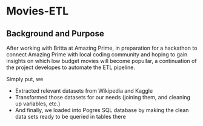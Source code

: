# Movies-ETL

## Background and Purpose
After working with Britta at Amazing Prime, in preparation for a hackathon to connect Amazing Prime with local coding community and hoping to gain insights on which low budget movies will become popullar, a continuation of the project developes to automate the ETL pipeline.

Simply put, we

* Extracted relevant datasets from Wikipedia and Kaggle
* Transformed those datasets for our needs (joining them, and cleaning up variables, etc.)
* And finally, we loaded into Pogres SQL database by making the clean data sets ready to be queried in tables there
